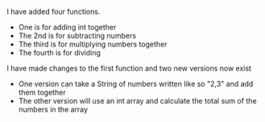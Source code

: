 I have added four functions.

* One is for adding int together
* The 2nd is for subtracting numbers
* The third is for multiplying numbers together
* The fourth is for dividing

I have made changes to the first function and two new versions now exist

* One version can take a String of numbers written like so "2,3" and add them together
* The other version will use an int array and calculate the total sum of the numbers in the array